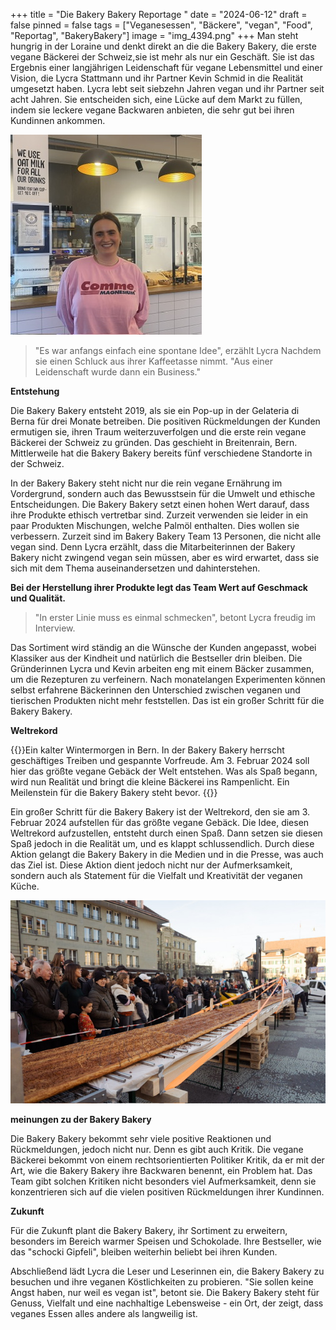 +++
title = "Die Bakery Bakery Reportage "
date = "2024-06-12"
draft = false
pinned = false
tags = ["Veganesessen", "Bäckere", "vegan", "Food", "Reportag", "BakeryBakery"]
image = "img_4394.png"
+++
Man steht hungrig in der Loraine und denkt direkt an die die Bakery Bakery, die erste vegane Bäckerei der Schweiz,sie ist mehr als nur ein Geschäft. Sie ist das Ergebnis einer langjährigen Leidenschaft für vegane Lebensmittel und einer Vision, die Lycra Stattmann und ihr Partner Kevin Schmid in die Realität umgesetzt haben. Lycra lebt seit siebzehn Jahren vegan und ihr Partner seit acht Jahren. Sie entscheiden sich, eine Lücke auf dem Markt zu füllen, indem sie leckere vegane Backwaren anbieten, die sehr gut bei ihren Kundinnen ankommen.

![Lycra Stattmann, Gründerin der Bakery Bakery ](img_5796.jpeg)

> "Es war anfangs einfach eine spontane Idee", erzählt Lycra Nachdem sie einen Schluck aus ihrer Kaffeetasse nimmt. "Aus einer Leidenschaft wurde dann ein Business." 

**Entstehung** 

Die Bakery Bakery entsteht 2019, als sie ein Pop-up in der Gelateria di Berna für drei Monate betreiben. Die positiven Rückmeldungen der Kunden ermutigen sie, ihren Traum weiterzuverfolgen und die erste rein vegane Bäckerei der Schweiz zu gründen. Das geschieht in Breitenrain, Bern. Mittlerweile hat die Bakery Bakery bereits fünf verschiedene Standorte in der Schweiz.

In der Bakery Bakery steht nicht nur die rein vegane Ernährung im Vordergrund, sondern auch das Bewusstsein für die Umwelt und ethische Entscheidungen. Die Bakery Bakery setzt einen hohen Wert darauf, dass ihre Produkte ethisch vertretbar sind. Zurzeit verwenden sie leider in ein paar Produkten Mischungen, welche Palmöl enthalten. Dies wollen sie verbessern. Zurzeit sind im Bakery Bakery Team 13 Personen, die nicht alle vegan sind. Denn Lycra erzählt, dass die Mitarbeiterinnen der Bakery Bakery nicht zwingend vegan sein müssen, aber es wird erwartet, dass sie sich mit dem Thema auseinandersetzen und dahinterstehen.

**Bei der Herstellung ihrer Produkte legt das Team Wert auf Geschmack und Qualität.**

>  "In erster Linie muss es einmal schmecken", betont Lycra freudig im Interview.

 Das Sortiment wird ständig an die Wünsche der Kunden angepasst, wobei Klassiker aus der Kindheit und natürlich die Bestseller drin bleiben. Die Gründerinnen Lycra und Kevin arbeiten eng mit einem Bäcker zusammen, um die Rezepturen zu verfeinern. Nach monatelangen Experimenten können selbst erfahrene Bäckerinnen den Unterschied zwischen veganen und tierischen Produkten nicht mehr feststellen. Das ist ein großer Schritt für die Bakery Bakery. 

**Weltrekord** 

{{<box>}}Ein kalter Wintermorgen in Bern. In der Bakery Bakery herrscht geschäftiges Treiben und gespannte Vorfreude. Am 3. Februar 2024 soll hier das größte vegane Gebäck der Welt entstehen. Was als Spaß begann, wird nun Realität und bringt die kleine Bäckerei ins Rampenlicht. Ein Meilenstein für die Bakery Bakery steht bevor.  {{<box>}}

Ein großer Schritt für die Bakery Bakery ist der Weltrekord, den sie am 3. Februar 2024 aufstellen für das größte vegane Gebäck. Die Idee, diesen Weltrekord aufzustellen, entsteht durch einen Spaß. Dann setzen sie diesen Spaß jedoch in die Realität um, und es klappt schlussendlich. Durch diese Aktion gelangt die Bakery Bakery in die Medien und in die Presse, was auch das Ziel ist. Diese Aktion dient jedoch nicht nur der Aufmerksamkeit, sondern auch als Statement für die Vielfalt und Kreativität der veganen Küche. 

![](img_4409.jpeg)

**meinungen zu der Bakery Bakery** 

Die Bakery Bakery bekommt sehr viele positive Reaktionen und Rückmeldungen, jedoch nicht nur. Denn es gibt auch Kritik. Die vegane Bäckerei bekommt von einem rechtsorientierten Politiker Kritik, da er mit der Art, wie die Bakery Bakery ihre Backwaren benennt, ein Problem hat. Das Team gibt solchen Kritiken nicht besonders viel Aufmerksamkeit, denn sie konzentrieren sich auf die vielen positiven Rückmeldungen ihrer Kundinnen.

**Zukunft** 

Für die Zukunft plant die Bakery Bakery, ihr Sortiment zu erweitern, besonders im Bereich warmer Speisen und Schokolade. Ihre Bestseller, wie das "schocki Gipfeli", bleiben weiterhin beliebt bei ihren Kunden.

Abschließend lädt Lycra die Leser und Leserinnen ein, die Bakery Bakery zu besuchen und ihre veganen Köstlichkeiten zu probieren. "Sie sollen keine Angst haben, nur weil es vegan ist", betont sie. Die Bakery Bakery steht für Genuss, Vielfalt und eine nachhaltige Lebensweise - ein Ort, der zeigt, dass veganes Essen alles andere als langweilig ist.